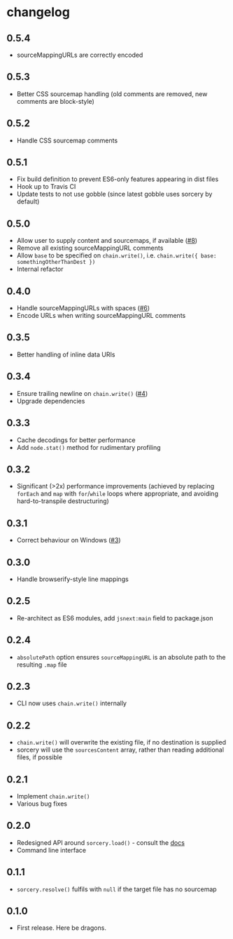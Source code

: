 # changelog

## 0.5.4

* sourceMappingURLs are correctly encoded

## 0.5.3

* Better CSS sourcemap handling (old comments are removed, new comments are block-style)

## 0.5.2

* Handle CSS sourcemap comments

## 0.5.1

* Fix build definition to prevent ES6-only features appearing in dist files
* Hook up to Travis CI
* Update tests to not use gobble (since latest gobble uses sorcery by default)

## 0.5.0

* Allow user to supply content and sourcemaps, if available ([#8](https://github.com/Rich-Harris/sorcery/issues/8))
* Remove all existing sourceMappingURL comments
* Allow `base` to be specified on `chain.write()`, i.e. `chain.write({ base: somethingOtherThanDest })`
* Internal refactor

## 0.4.0

* Handle sourceMappingURLs with spaces ([#6](https://github.com/Rich-Harris/sorcery/issues/6))
* Encode URLs when writing sourceMappingURL comments

## 0.3.5

* Better handling of inline data URIs

## 0.3.4

* Ensure trailing newline on `chain.write()` ([#4](https://github.com/Rich-Harris/sorcery/issues/4))
* Upgrade dependencies

## 0.3.3

* Cache decodings for better performance
* Add `node.stat()` method for rudimentary profiling

## 0.3.2

* Significant (>2x) performance improvements (achieved by replacing `forEach` and `map` with `for`/`while` loops where appropriate, and avoiding hard-to-transpile destructuring)

## 0.3.1

* Correct behaviour on Windows ([#3](https://github.com/Rich-Harris/sorcery/issues/3))

## 0.3.0

* Handle browserify-style line mappings

## 0.2.5

* Re-architect as ES6 modules, add `jsnext:main` field to package.json

## 0.2.4

* `absolutePath` option ensures `sourceMappingURL` is an absolute path to the resulting `.map` file

## 0.2.3

* CLI now uses `chain.write()` internally

## 0.2.2

* `chain.write()` will overwrite the existing file, if no destination is supplied
* sorcery will use the `sourcesContent` array, rather than reading additional files, if possible

## 0.2.1

* Implement `chain.write()`
* Various bug fixes

## 0.2.0

* Redesigned API around `sorcery.load()` - consult the [docs](https://github.com/Rich-Harris/sorcery/wiki)
* Command line interface

## 0.1.1

* `sorcery.resolve()` fulfils with `null` if the target file has no sourcemap

## 0.1.0

* First release. Here be dragons.
